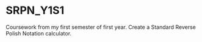 # SRPN_Y1S1
Coursework from my first semester of first year. Create a Standard Reverse Polish Notation calculator.
